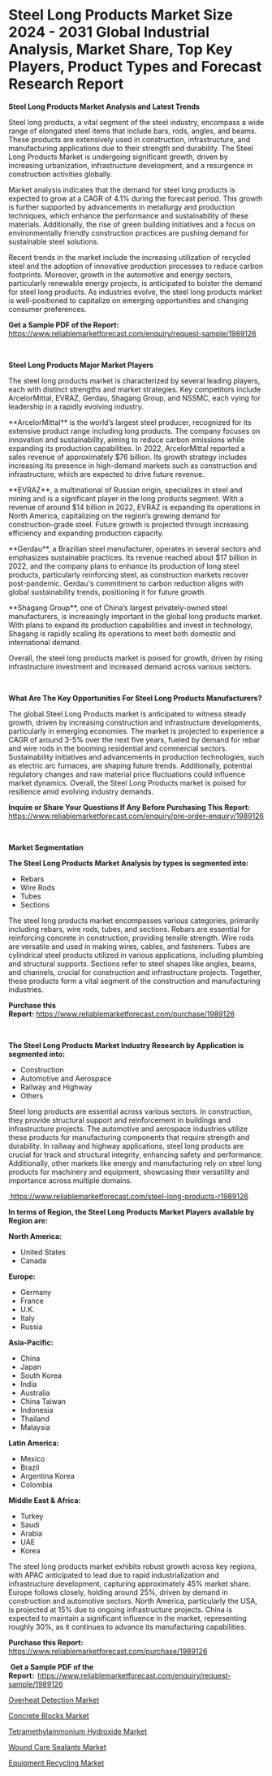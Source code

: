 <p><h1>Steel Long Products Market Size 2024 - 2031 Global Industrial Analysis, Market Share, Top Key Players, Product Types and Forecast Research Report</h1></p><p><strong>Steel Long Products Market Analysis and Latest Trends</strong></p>
<p><p>Steel long products, a vital segment of the steel industry, encompass a wide range of elongated steel items that include bars, rods, angles, and beams. These products are extensively used in construction, infrastructure, and manufacturing applications due to their strength and durability. The Steel Long Products Market is undergoing significant growth, driven by increasing urbanization, infrastructure development, and a resurgence in construction activities globally.</p><p>Market analysis indicates that the demand for steel long products is expected to grow at a CAGR of 4.1% during the forecast period. This growth is further supported by advancements in metallurgy and production techniques, which enhance the performance and sustainability of these materials. Additionally, the rise of green building initiatives and a focus on environmentally friendly construction practices are pushing demand for sustainable steel solutions.</p><p>Recent trends in the market include the increasing utilization of recycled steel and the adoption of innovative production processes to reduce carbon footprints. Moreover, growth in the automotive and energy sectors, particularly renewable energy projects, is anticipated to bolster the demand for steel long products. As industries evolve, the steel long products market is well-positioned to capitalize on emerging opportunities and changing consumer preferences.</p></p>
<p><strong>Get a Sample PDF of the Report:&nbsp;</strong> <a href="https://www.reliablemarketforecast.com/enquiry/request-sample/1989126?utm_campaign=1082&utm_medium=2&utm_source=Github&utm_content=ia&utm_term=15112024&utm_id=steel-long-products">https://www.reliablemarketforecast.com/enquiry/request-sample/1989126</a></p>
<p>&nbsp;</p>
<p><strong>Steel Long Products Major Market Players</strong></p>
<p><p>The steel long products market is characterized by several leading players, each with distinct strengths and market strategies. Key competitors include ArcelorMittal, EVRAZ, Gerdau, Shagang Group, and NSSMC, each vying for leadership in a rapidly evolving industry.</p><p>**ArcelorMittal** is the world’s largest steel producer, recognized for its extensive product range including long products. The company focuses on innovation and sustainability, aiming to reduce carbon emissions while expanding its production capabilities. In 2022, ArcelorMittal reported a sales revenue of approximately $76 billion. Its growth strategy includes increasing its presence in high-demand markets such as construction and infrastructure, which are expected to drive future revenue.</p><p>**EVRAZ**, a multinational of Russian origin, specializes in steel and mining and is a significant player in the long products segment. With a revenue of around $14 billion in 2022, EVRAZ is expanding its operations in North America, capitalizing on the region’s growing demand for construction-grade steel. Future growth is projected through increasing efficiency and expanding production capacity.</p><p>**Gerdau**, a Brazilian steel manufacturer, operates in several sectors and emphasizes sustainable practices. Its revenue reached about $17 billion in 2022, and the company plans to enhance its production of long steel products, particularly reinforcing steel, as construction markets recover post-pandemic. Gerdau's commitment to carbon reduction aligns with global sustainability trends, positioning it for future growth.</p><p>**Shagang Group**, one of China’s largest privately-owned steel manufacturers, is increasingly important in the global long products market. With plans to expand its production capabilities and invest in technology, Shagang is rapidly scaling its operations to meet both domestic and international demand.</p><p>Overall, the steel long products market is poised for growth, driven by rising infrastructure investment and increased demand across various sectors.</p></p>
<p>&nbsp;</p>
<p><strong>What Are The Key Opportunities For Steel Long Products Manufacturers?</strong></p>
<p><p>The global Steel Long Products market is anticipated to witness steady growth, driven by increasing construction and infrastructure developments, particularly in emerging economies. The market is projected to experience a CAGR of around 3-5% over the next five years, fueled by demand for rebar and wire rods in the booming residential and commercial sectors. Sustainability initiatives and advancements in production technologies, such as electric arc furnaces, are shaping future trends. Additionally, potential regulatory changes and raw material price fluctuations could influence market dynamics. Overall, the Steel Long Products market is poised for resilience amid evolving industry demands.</p></p>
<p><strong>Inquire or Share Your Questions If Any Before Purchasing This Report:</strong> <a href="https://www.reliablemarketforecast.com/enquiry/pre-order-enquiry/1989126?utm_campaign=1082&utm_medium=2&utm_source=Github&utm_content=ia&utm_term=15112024&utm_id=steel-long-products">https://www.reliablemarketforecast.com/enquiry/pre-order-enquiry/1989126</a></p>
<p>&nbsp;</p>
<p><strong>Market Segmentation</strong></p>
<p><strong>The Steel Long Products Market Analysis by types is segmented into:</strong></p>
<p><ul><li>Rebars</li><li>Wire Rods</li><li>Tubes</li><li>Sections</li></ul></p>
<p><p>The steel long products market encompasses various categories, primarily including rebars, wire rods, tubes, and sections. Rebars are essential for reinforcing concrete in construction, providing tensile strength. Wire rods are versatile and used in making wires, cables, and fasteners. Tubes are cylindrical steel products utilized in various applications, including plumbing and structural supports. Sections refer to steel shapes like angles, beams, and channels, crucial for construction and infrastructure projects. Together, these products form a vital segment of the construction and manufacturing industries.</p></p>
<p><strong>Purchase this Report:&nbsp;</strong><a href="https://www.reliablemarketforecast.com/purchase/1989126?utm_campaign=1082&utm_medium=2&utm_source=Github&utm_content=ia&utm_term=15112024&utm_id=steel-long-products">https://www.reliablemarketforecast.com/purchase/1989126</a></p>
<p>&nbsp;</p>
<p><strong>The Steel Long Products Market Industry Research by Application is segmented into:</strong></p>
<p><ul><li>Construction</li><li>Automotive and Aerospace</li><li>Railway and Highway</li><li>Others</li></ul></p>
<p><p>Steel long products are essential across various sectors. In construction, they provide structural support and reinforcement in buildings and infrastructure projects. The automotive and aerospace industries utilize these products for manufacturing components that require strength and durability. In railway and highway applications, steel long products are crucial for track and structural integrity, enhancing safety and performance. Additionally, other markets like energy and manufacturing rely on steel long products for machinery and equipment, showcasing their versatility and importance across multiple domains.</p></p>
<p><a href="https://www.reliablemarketforecast.com/steel-long-products-r1989126?utm_campaign=1082&utm_medium=2&utm_source=Github&utm_content=ia&utm_term=15112024&utm_id=steel-long-products">&nbsp;https://www.reliablemarketforecast.com/steel-long-products-r1989126</a></p>
<p><strong>In terms of Region, the Steel Long Products Market Players available by Region are:</strong></p>
<p>
    <p> <strong> North America: </strong>
        <ul>
            <li>United States</li>
            <li>Canada</li>
        </ul>
        </p> 
    <p> <strong> Europe: </strong>
        <ul>
            <li>Germany</li>
            <li>France</li>
            <li>U.K.</li>
            <li>Italy</li>
            <li>Russia</li>
        </ul>
        </p> 
    <p> <strong> Asia-Pacific: </strong>
        <ul>
            <li>China</li>
            <li>Japan</li>
            <li>South Korea</li>
            <li>India</li>
            <li>Australia</li>
            <li>China Taiwan</li>
            <li>Indonesia</li>
            <li>Thailand</li>
            <li>Malaysia</li>
        </ul>
        </p> 
    <p> <strong> Latin America: </strong>
        <ul>
            <li>Mexico</li>
            <li>Brazil</li>
            <li>Argentina Korea</li>
            <li>Colombia</li>
        </ul>
        </p> 
    <p> <strong> Middle East & Africa: </strong>
        <ul>
            <li>Turkey</li>
            <li>Saudi</li>
            <li>Arabia</li>
            <li>UAE</li>
            <li>Korea</li>
        </ul>
    </p>
    </p>
<p><p>The steel long products market exhibits robust growth across key regions, with APAC anticipated to lead due to rapid industrialization and infrastructure development, capturing approximately 45% market share. Europe follows closely, holding around 25%, driven by demand in construction and automotive sectors. North America, particularly the USA, is projected at 15% due to ongoing infrastructure projects. China is expected to maintain a significant influence in the market, representing roughly 30%, as it continues to advance its manufacturing capabilities.</p></p>
<p><strong>Purchase this Report: </strong><a href="https://www.reliablemarketforecast.com/purchase/1989126?utm_campaign=1082&utm_medium=2&utm_source=Github&utm_content=ia&utm_term=15112024&utm_id=steel-long-products">https://www.reliablemarketforecast.com/purchase/1989126</a></p>
<p>&nbsp;<strong>Get a Sample PDF of the Report:&nbsp;&nbsp;</strong><a href="https://www.reliablemarketforecast.com/enquiry/request-sample/1989126?utm_campaign=1082&utm_medium=2&utm_source=Github&utm_content=ia&utm_term=15112024&utm_id=steel-long-products">https://www.reliablemarketforecast.com/enquiry/request-sample/1989126</a></p>
<p><strong></strong></p>
<p><p><a href="https://issuu.com/reportprime-2/docs/overheat-detection-market-size-2030_638027f5518fb1?utm_campaign=1082&utm_medium=2&utm_source=Github&utm_content=ia&utm_term=15112024&utm_id=steel-long-products">Overheat Detection Market</a></p><p><a href="https://www.linkedin.com/pulse/global-concrete-blocks-market-trends-analysis-future-growth-prospects-jjxyf?utm_campaign=1082&utm_medium=2&utm_source=Github&utm_content=ia&utm_term=15112024&utm_id=steel-long-products">Concrete Blocks Market</a></p><p><a href="https://www.linkedin.com/pulse/global-tetramethylammonium-hydroxide-market-comprehensive-v7qlf?utm_campaign=1082&utm_medium=2&utm_source=Github&utm_content=ia&utm_term=15112024&utm_id=steel-long-products">Tetramethylammonium Hydroxide Market</a></p><p><a href="https://www.linkedin.com/pulse/wound-care-sealants-market-size-share-analysis-growth-trends-eoznf?utm_campaign=1082&utm_medium=2&utm_source=Github&utm_content=ia&utm_term=15112024&utm_id=steel-long-products">Wound Care Sealants Market</a></p><p><a href="https://issuu.com/reportprime-2/docs/equipment-recycling-market-size-203_f20c928ace60ae?utm_campaign=1082&utm_medium=2&utm_source=Github&utm_content=ia&utm_term=15112024&utm_id=steel-long-products">Equipment Recycling Market</a></p></p>